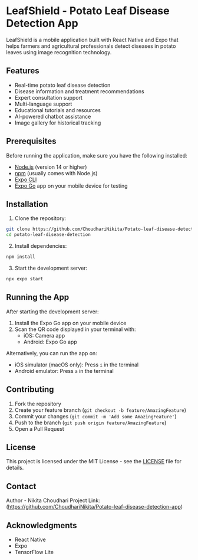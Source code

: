 # LeafShield - Potato Leaf Disease Detection App

LeafShield is a mobile application built with React Native and Expo that helps farmers and agricultural professionals detect diseases in potato leaves using image recognition technology.

## Features

- Real-time potato leaf disease detection
- Disease information and treatment recommendations
- Expert consultation support
- Multi-language support
- Educational tutorials and resources
- AI-powered chatbot assistance
- Image gallery for historical tracking

## Prerequisites

Before running the application, make sure you have the following installed:
- [Node.js](https://nodejs.org/) (version 14 or higher)
- [npm](https://www.npmjs.com/) (usually comes with Node.js)
- [Expo CLI](https://docs.expo.dev/get-started/installation/)
- [Expo Go](https://expo.dev/client) app on your mobile device for testing

## Installation

1. Clone the repository:
```bash
git clone https://github.com/ChoudhariNikita/Potato-leaf-disease-detection-app.git
cd potato-leaf-disease-detection
```

2. Install dependencies:
```bash
npm install
```

3. Start the development server:
```bash
npx expo start
```

## Running the App

After starting the development server:

1. Install the Expo Go app on your mobile device
2. Scan the QR code displayed in your terminal with:
   - iOS: Camera app
   - Android: Expo Go app

Alternatively, you can run the app on:
- iOS simulator (macOS only): Press `i` in the terminal
- Android emulator: Press `a` in the terminal

## Contributing

1. Fork the repository
2. Create your feature branch (`git checkout -b feature/AmazingFeature`)
3. Commit your changes (`git commit -m 'Add some AmazingFeature'`)
4. Push to the branch (`git push origin feature/AmazingFeature`)
5. Open a Pull Request

## License

This project is licensed under the MIT License - see the [LICENSE](LICENSE) file for details.

## Contact

Author - Nikita Choudhari
Project Link: (https://github.com/ChoudhariNikita/Potato-leaf-disease-detection-app)

## Acknowledgments

- React Native
- Expo
- TensorFlow Lite
